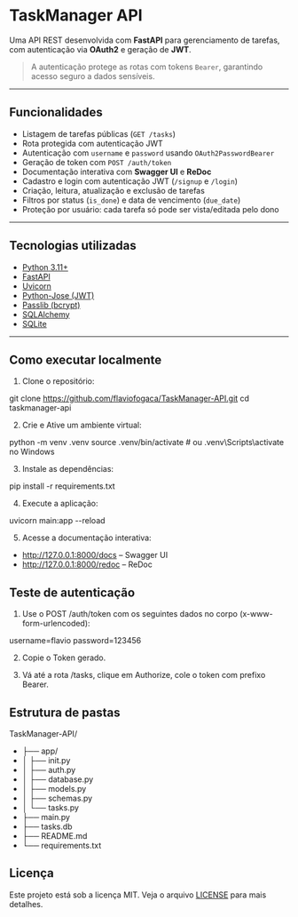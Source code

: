 # TaskManager API

Uma API REST desenvolvida com **FastAPI** para gerenciamento de tarefas, com autenticação via **OAuth2** e geração de **JWT**.

> A autenticação protege as rotas com tokens `Bearer`, garantindo acesso seguro a dados sensíveis.

---

## Funcionalidades

- Listagem de tarefas públicas (`GET /tasks`)
- Rota protegida com autenticação JWT
- Autenticação com `username` e `password` usando `OAuth2PasswordBearer`
- Geração de token com `POST /auth/token`
- Documentação interativa com **Swagger UI** e **ReDoc**
- Cadastro e login com autenticação JWT (`/signup` e `/login`)
- Criação, leitura, atualização e exclusão de tarefas
- Filtros por status (`is_done`) e data de vencimento (`due_date`)
- Proteção por usuário: cada tarefa só pode ser vista/editada pelo dono

---

## Tecnologias utilizadas

- [Python 3.11+](https://www.python.org/)
- [FastAPI](https://fastapi.tiangolo.com/)
- [Uvicorn](https://www.uvicorn.org/)
- [Python-Jose (JWT)](https://python-jose.readthedocs.io/)
- [Passlib (bcrypt)](https://passlib.readthedocs.io/)
- [SQLAlchemy](https://app.readthedocs.org/projects/sqlalchemy/)
- [SQLite](https://sqlite-database.readthedocs.io/en/latest/)

---

## Como executar localmente

1. Clone o repositório:


git clone https://github.com/flaviofogaca/TaskManager-API.git
cd taskmanager-api

2. Crie e Ative um ambiente virtual:


python -m venv .venv
source .venv/bin/activate  # ou .venv\Scripts\activate no Windows

3. Instale as dependências:


pip install -r requirements.txt

4. Execute a aplicação:


uvicorn main:app --reload

5. Acesse a documentação interativa:

- http://127.0.0.1:8000/docs – Swagger UI
- http://127.0.0.1:8000/redoc – ReDoc

## Teste de autenticação

1. Use o POST /auth/token com os seguintes dados no corpo (x-www-form-urlencoded):

username=flavio
password=123456

2. Copie o Token gerado.

3. Vá até a rota /tasks, clique em Authorize, cole o token com prefixo Bearer.


## Estrutura de pastas

TaskManager-API/
- ├── app/
- │ ├── init.py
- │ ├── auth.py
- │ ├── database.py
- │ ├── models.py
- │ ├── schemas.py
- │ └── tasks.py
- ├── main.py
- ├── tasks.db
- ├── README.md
- └── requirements.txt

## Licença 

Este projeto está sob a licença MIT. Veja o arquivo [LICENSE](https://github.com/flaviofogaca/TaskManager-API/blob/main/LICENSE) para mais detalhes.

